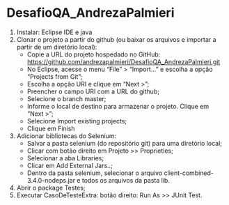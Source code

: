 # DesafioQA_AndrezaPalmieri

1. Instalar: Eclipse IDE e java
2. Clonar o projeto a partir do github (ou baixar os arquivos e importar a partir de um diretório local):
      - Copie a URL do projeto hospedado no GitHub: https://github.com/andrezapalmieri/DesafioQA_AndrezaPalmieri.git
      - No Eclipse, acesse o menu “File” > “Import…” e escolha a opção “Projects from Git”;
      - Escolha a opção URI e clique em “Next >”;
      - Preencher o campo URI com a URL do github;
      - Selecione o branch master;
      - Informe o local de destino para armazenar o projeto. Clique em “Next >”;
      - Selecione Import existing projects;
      - Clique em Finish
3. Adicionar bibliotecas do Selenium:
      - Salvar a pasta selenium (do repositório git) para uma diretório local;
      - Clicar com botão direito em Projeto >> Proprieties;
      - Selecionar a aba Libraries;
      - Clicar em Add External Jars..;
      - Dentro da pasta selenium, selecionar o arquivo client-combined-3.4.0-nodeps.jar e todos os arquivos da pasta lib.
4. Abrir o package Testes;
5. Executar CasoDeTesteExtra: 
      botão direito: Run As >> JUnit Test.  
